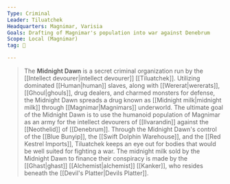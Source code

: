 ```yaml
---
Type: Criminal
Leader: Tiluatchek
Headquarters: Magnimar, Varisia
Goals: Drafting of Magnimar's population into war against Denebrum
Scope: Local (Magnimar)
tag: 👥

---
```


> The **Midnight Dawn** is a secret criminal organization run by the [[Intellect devourer|intellect devourer]] [[Tiluatchek]]. Utilizing dominated [[Human|human]] slaves, along with [[Wererat|wererats]], [[Ghoul|ghouls]], drug dealers, and charmed monsters for defense, the Midnight Dawn spreads a drug known as [[Midnight milk|midnight milk]] through [[Magnimar|Magnimars]] underworld.
> The ultimate goal of the Midnight Dawn is to use the humanoid population of Magnimar as an army for the intellect devourers of [[Ilvarandin]] against the [[Neothelid]] of [[Denebrum]]. Through the Midnight Dawn's control of the [[Blue Bunyip]], the [[Swift Dolphin Warehouse]], and the [[Red Kestrel Imports]], Tiluatchek keeps an eye out for bodies that would be well suited for fighting a war.
> The midnight milk sold by the Midnight Dawn to finance their conspiracy is made by the [[Ghast|ghast]] [[Alchemist|alchemist]] [[Kanker]], who resides beneath the [[Devil's Platter|Devils Platter]].








